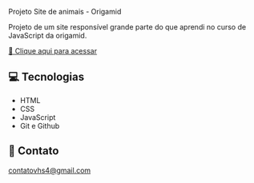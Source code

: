 Projeto Site de animais - Origamid

Projeto de um site responsível grande parte do que aprendi no curso de JavaScript da origamid.

[🔗 Clique aqui para acessar](https://vhs4.github.io/Projeto-site-JavaScript/)

## 💻 Tecnologias

- HTML
- CSS
- JavaScript
- Git e Github

## 📩 Contato 

contatovhs4@gmail.com
